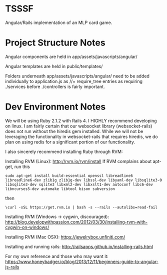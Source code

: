 TSSSF
=====

Angular/Rails implementation of an MLP card game.

Project Structure Notes
=====
Angular components are held in app/assets/javascripts/angular/

Angular templates are held in public/templates/

Folders underneath app/assets/javascripts/angular/ need to be added individually to application.js as //= require_tree entries as requiring ./services before ./controllers is fairly important.


Dev Environment Notes
=====
We will be using Ruby 2.1.2 with Rails 4.  I HIGHLY recommend developing on linux.  I am fairly certain that our websocket library (websocket-rails) does not run without the hiredis gem installed.  While we will not be leveraging the functionality in websocket-rails that requires hiredis, we do plan on using redis for a significant portion of our functionality.


I also sincerely recommend installing Ruby through RVM:

Installing RVM (Linux): http://rvm.io/rvm/install
  If RVM complains about apt-get, run this
  
    sudo apt-get install build-essential openssl libreadline6 libreadline6-dev zlib1g zlib1g-dev libssl-dev libyaml-dev libsqlite3-0 libsqlite3-dev sqlite3 libxml2-dev libxslt1-dev autoconf libc6-dev libncurses5-dev automake libtool bison subversion
  
  then
  
    \curl -sSL https://get.rvm.io | bash -s --rails --autolibs=read-fail

Installing RVM (Windows -> cygwin, discouraged):   http://blog.developwithpassion.com/2012/03/30/installing-rvm-with-cygwin-on-windows/

Installing RVM (Mac OSX): https://jewelrybox.unfiniti.com/

Installing and running rails: http://railsapps.github.io/installing-rails.html


For my own reference and those who may want it: https://www.honeybadger.io/blog/2013/12/11/beginners-guide-to-angular-js-rails
